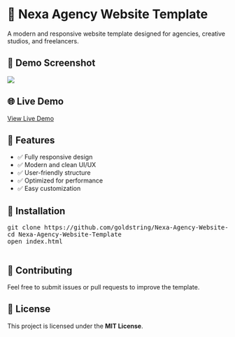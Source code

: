 <h1>🚀 Nexa Agency Website Template</h1>
        <p>A modern and responsive website template designed for agencies, creative studios, and freelancers.</p>
        <h2>📸 Demo Screenshot</h2>
        <img src="https://github.com/user-attachments/assets/f309826a-97aa-49d1-97bb-28c44a85fea3" />
        <h2>🌐 Live Demo</h2>
        <a href="https://your-live-demo-link.com" target="_blank" class="button">View Live Demo</a>
        <h2>🎨 Features</h2>
        <ul>
            <li>✅ Fully responsive design</li>
            <li>✅ Modern and clean UI/UX</li>
            <li>✅ User-friendly structure</li>
            <li>✅ Optimized for performance</li>
            <li>✅ Easy customization</li>
        </ul>
        <h2>📂 Installation</h2>
        <pre>
git clone https://github.com/goldstring/Nexa-Agency-Website-Template.git
cd Nexa-Agency-Website-Template
open index.html
        </pre>
        <h2>🌟 Contributing</h2>
        <p>Feel free to submit issues or pull requests to improve the template.</p>
        <h2>📄 License</h2>
        <p>This project is licensed under the <strong>MIT License</strong>.</p>
